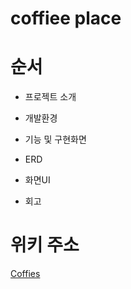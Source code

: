 # coffiee place

# 순서

- 프로젝트 소개

- 개발환경

- 기능 및 구현화면

- ERD

- 화면UI

- 회고

# 위키 주소

[Coffies](https://github.com/well0924/coffie_place/wiki/Main)